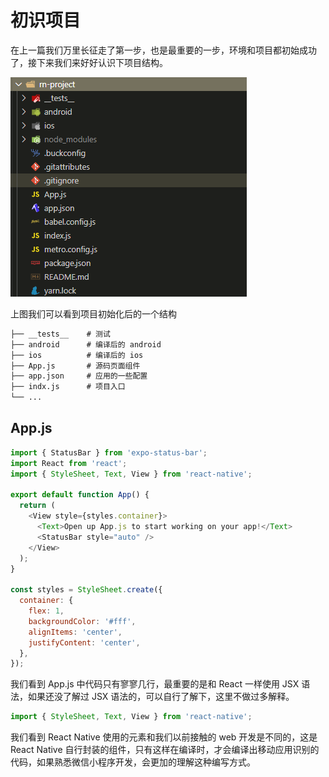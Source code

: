 # 初识项目

在上一篇我们万里长征走了第一步，也是最重要的一步，环境和项目都初始成功了，接下来我们来好好认识下项目结构。

![image.png](../images/root.png)

上图我们可以看到项目初始化后的一个结构

```markdown
├── __tests__    # 测试
├── android      # 编译后的 android 
├── ios          # 编译后的 ios 
├── App.js       # 源码页面组件 
├── app.json     # 应用的一些配置
├── indx.js      # 项目入口
└── ...

```

## App.js
```javascript
import { StatusBar } from 'expo-status-bar';
import React from 'react';
import { StyleSheet, Text, View } from 'react-native';

export default function App() {
  return (
    <View style={styles.container}>
      <Text>Open up App.js to start working on your app!</Text>
      <StatusBar style="auto" />
    </View>
  );
}

const styles = StyleSheet.create({
  container: {
    flex: 1,
    backgroundColor: '#fff',
    alignItems: 'center',
    justifyContent: 'center',
  },
});

```

我们看到 App.js 中代码只有寥寥几行，最重要的是和 React 一样使用 JSX 语法，如果还没了解过 JSX 语法的，可以自行了解下，这里不做过多解释。

```javascript
import { StyleSheet, Text, View } from 'react-native';
```
我们看到 React Native 使用的元素和我们以前接触的 web 开发是不同的，这是 React Native 自行封装的组件，只有这样在编译时，才会编译出移动应用识别的代码，如果熟悉微信小程序开发，会更加的理解这种编写方式。
